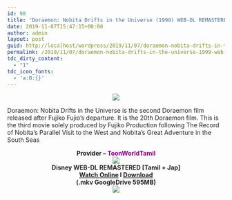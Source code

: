 ```yaml
---
id: 98
title: 'Doraemon: Nobita Drifts in the Universe (1999) WEB-DL REMASTERED 720p &#8211; Dual Aud [Tamil + Japanese] &#8211; x264 &#8211; 600MB'
date: 2019-11-07T15:47:15+00:00
author: admin
layout: post
guid: http://localhost/wordpress/2019/11/07/doraemon-nobita-drifts-in-the-universe-1999-web-dl-remastered-720p-dual-aud-tamil-japanese-x264-600mb/
permalink: /2019/11/07/doraemon-nobita-drifts-in-the-universe-1999-web-dl-remastered-720p-dual-aud-tamil-japanese-x264-600mb/
tdc_dirty_content:
  - "1"
tdc_icon_fonts:
  - 'a:0:{}'
---
```

<div dir="ltr" style="text-align: left;" trbidi="on">
  <div class="separator" style="clear: both; text-align: center;">
    <a href="https://1.bp.blogspot.com/-E3JifhdStK0/XYTpM7mGNPI/AAAAAAAAAx8/XWrd28FjxWQQrJtiDqO7LV_XlBPIFTjhACLcBGAsYHQ/s1600/36056574_5240eb9f-c1af-463d-9c3b-3890d168093e_1000_1000.jpg" imageanchor="1" style="margin-left: 1em; margin-right: 1em;"><img border="0" data-original-height="700" data-original-width="700" src="https://1.bp.blogspot.com/-E3JifhdStK0/XYTpM7mGNPI/AAAAAAAAAx8/XWrd28FjxWQQrJtiDqO7LV_XlBPIFTjhACLcBGAsYHQ/s1600/36056574_5240eb9f-c1af-463d-9c3b-3890d168093e_1000_1000.jpg" /></a>
  </div>
  
  <h3 class="bNg8Rb" style="background-color: white; clip: rect(1px, 1px, 1px, 1px); color: #222222; font-family: arial, sans-serif; font-size: medium; font-weight: normal; height: 1px; margin: 0px; overflow: hidden; padding: 0px; position: absolute; white-space: nowrap; width: 1px; z-index: -1000;">
    Description
  </h3>
  
  <p>
    <span style="background-color: white; color: #222222; font-family: "arial" , sans-serif; font-size: 14px;">Doraemon: Nobita Drifts in the Universe is the second Doraemon film released after Fujiko Fujio&#8217;s departure. It is the 20th Doraemon film. This is the third movie solely produced by Fujiko Production following The Record of Nobita&#8217;s Parallel Visit to the West and Nobita&#8217;s Great Adventure in the South Seas</span>
  </p>
  
  <div class="separator" style="clear: both; text-align: center;">
    <b><span style="font-family: "arial" , "helvetica" , sans-serif;">Provider &#8211; <span style="color: purple;">ToonWorldTamil</span></span></b>
  </div>
  
  <div class="separator" style="clear: both; text-align: center;">
    <a href="https://1.bp.blogspot.com/-fai1ZuUwnbA/XIjy2aT4irI/AAAAAAAAANw/WFW0YRK47_8GLAt3pPBSzBk0GJA6Mk5fgCPcBGAYYCw/s1600/torrborder.gif" imageanchor="1" style="margin-left: 1em; margin-right: 1em;"><img border="0" data-original-height="3" data-original-width="500" src="https://1.bp.blogspot.com/-fai1ZuUwnbA/XIjy2aT4irI/AAAAAAAAANw/WFW0YRK47_8GLAt3pPBSzBk0GJA6Mk5fgCPcBGAYYCw/s1600/torrborder.gif" /></a>
  </div>
  
  <div style="text-align: center;">
    <span style="background-color: white; color: #222222; font-family: "arial" , sans-serif; font-size: large;"><b>Disney WEB-DL REMASTERED [Tamil + Jap]</b></span>
  </div>
  
  <div style="text-align: center;">
    <span style="background-color: white; color: #222222; font-family: "arial" , sans-serif; font-size: large;"><b><a href="https://toonnetworktamilvideos.blogspot.com/p/doraemon-nobita-drifts-in-universe-1999.html">Watch Online</a> I <a href="https://drive.google.com/file/d/1G8HvnzX1lK1xjEClORkTFvWMbechyUma/view">Download</a></b></span>
  </div>
  
  <div style="text-align: center;">
    <span style="background-color: white; color: #222222; font-family: "arial" , sans-serif; font-size: large;"><b>(.mkv GoogleDrive 595MB)</b></span>
  </div>
  
  <div style="text-align: center;">
    <span style="background-color: white; color: #222222; font-family: "arial" , sans-serif; font-size: 14px;"><a href="https://1.bp.blogspot.com/-fai1ZuUwnbA/XIjy2aT4irI/AAAAAAAAANw/WFW0YRK47_8GLAt3pPBSzBk0GJA6Mk5fgCPcBGAYYCw/s1600/torrborder.gif" imageanchor="1" style="font-family: "Times New Roman"; font-size: medium; margin-left: 1em; margin-right: 1em;"><img border="0" data-original-height="3" data-original-width="500" src="https://1.bp.blogspot.com/-fai1ZuUwnbA/XIjy2aT4irI/AAAAAAAAANw/WFW0YRK47_8GLAt3pPBSzBk0GJA6Mk5fgCPcBGAYYCw/s1600/torrborder.gif" /></a></span>
  </div>
</div>